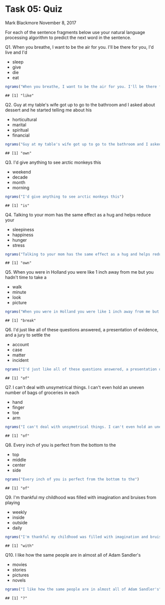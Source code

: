 Task 05: Quiz
================
Mark Blackmore
November 8, 2017

For each of the sentence fragments below use your natural language processing algorithm to predict the next word in the sentence.

Q1. When you breathe, I want to be the air for you. I'll be there for you, I'd live and I'd

-   sleep
-   give
-   die
-   eat

``` r
ngrams("When you breathe, I want to be the air for you. I'll be there for you, I'd live and I'd")
```

    ## [1] "like"

Q2. Guy at my table's wife got up to go to the bathroom and I asked about dessert and he started telling me about his

-   horticultural
-   marital
-   spiritual
-   financial

``` r
ngrams("Guy at my table's wife got up to go to the bathroom and I asked about dessert and he started telling me about his")
```

    ## [1] "own"

Q3. I'd give anything to see arctic monkeys this

-   weekend
-   decade
-   month
-   morning

``` r
ngrams("I'd give anything to see arctic monkeys this")
```

    ## [1] "is"

Q4. Talking to your mom has the same effect as a hug and helps reduce your

-   sleepiness
-   happiness
-   hunger
-   stress

``` r
ngrams("Talking to your mom has the same effect as a hug and helps reduce your")
```

    ## [1] "own"

Q5. When you were in Holland you were like 1 inch away from me but you hadn't time to take a

-   walk
-   minute
-   look
-   picture

``` r
ngrams("When you were in Holland you were like 1 inch away from me but you hadn't time to take a")
```

    ## [1] "break"

Q6. I'd just like all of these questions answered, a presentation of evidence, and a jury to settle the

-   account
-   case
-   matter
-   incident

``` r
ngrams("I'd just like all of these questions answered, a presentation of evidence, and a jury to settle the")
```

    ## [1] "of"

Q7. I can't deal with unsymetrical things. I can't even hold an uneven number of bags of groceries in each

-   hand
-   finger
-   toe
-   arm

``` r
ngrams("I can't deal with unsymetrical things. I can't even hold an uneven number of bags of groceries in each")
```

    ## [1] "of"

Q8. Every inch of you is perfect from the bottom to the

-   top
-   middle
-   center
-   side

``` r
ngrams("Every inch of you is perfect from the bottom to the")
```

    ## [1] "of"

Q9. I'm thankful my childhood was filled with imagination and bruises from playing

-   weekly
-   inside
-   outside
-   daily

``` r
ngrams("I'm thankful my childhood was filled with imagination and bruises from playing ")
```

    ## [1] "with"

Q10. I like how the same people are in almost all of Adam Sandler's

-   movies
-   stories
-   pictures
-   novels

``` r
ngrams("I like how the same people are in almost all of Adam Sandler's")
```

    ## [1] "?"
